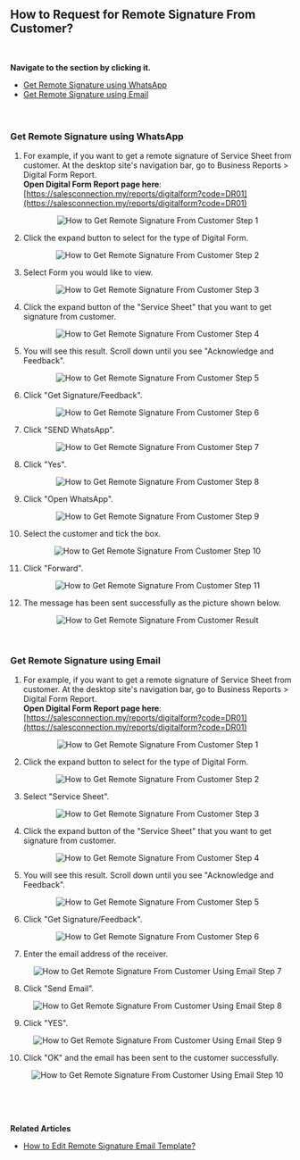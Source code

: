 ## How to Request for Remote Signature From Customer?

<br>

**Navigate to the section by clicking it.**<br>

- [Get Remote Signature using WhatsApp](#section1)<br>
- [Get Remote Signature using Email](#section2)<br>
<br><br>

<a id="section1"></a>

### Get Remote Signature using WhatsApp

1. For example, if you want to get a remote signature of Service Sheet from customer. At the desktop site's navigation bar, go to Business Reports > Digital Form Report.<br>
   **Open Digital Form Report page here**: [https://salesconnection.my/reports/digitalform?code=DR01](https://salesconnection.my/reports/digitalform?code=DR01)<br>

   <p align="center">
      <img src="img/How_to_Get_Remote_Signature_From_Customer_Step_1.png" alt="How to Get Remote Signature From Customer Step 1">
   </p>
 
2. Click the expand button to select for the type of Digital Form.

   <p align="center">
      <img src="img/How_to_Get_Remote_Signature_From_Customer_Step_2.png" alt="How to Get Remote Signature From Customer Step 2">
   </p>

3. Select Form you would like to view.

   <p align="center">
      <img src="img/How_to_Get_Remote_Signature_From_Customer_Step_3.png" alt="How to Get Remote Signature From Customer Step 3">
   </p>

4. Click the expand button of the "Service Sheet" that you want to get signature from customer.

   <p align="center">
      <img src="img/How_to_Get_Remote_Signature_From_Customer_Step_4.png" alt="How to Get Remote Signature From Customer Step 4">
   </p>

5. You will see this result. Scroll down until you see "Acknowledge and Feedback".

   <p align="center">
      <img src="img/How_to_Get_Remote_Signature_From_Customer_Step_5.png" alt="How to Get Remote Signature From Customer Step 5">
   </p>

6. Click "Get Signature/Feedback".

   <p align="center">
      <img src="img/How_to_Get_Remote_Signature_From_Customer_Step_6.png" alt="How to Get Remote Signature From Customer Step 6">
   </p>

7. Click "SEND WhatsApp".

   <p align="center">
      <img src="img/How_to_Get_Remote_Signature_From_Customer_Step_7.png" alt="How to Get Remote Signature From Customer Step 7">
   </p>

8. Click "Yes".

   <p align="center">
      <img src="img/How_to_Get_Remote_Signature_From_Customer_Step_8.png" alt="How to Get Remote Signature From Customer Step 8">
   </p>

9. Click "Open WhatsApp".

   <p align="center">
      <img src="img/How_to_Get_Remote_Signature_From_Customer_Step_9.png" alt="How to Get Remote Signature From Customer Step 9">
   </p>

10. Select the customer and tick the box.

    <p align="center">
      <img src="img/How_to_Get_Remote_Signature_From_Customer_Step_10.png" alt="How to Get Remote Signature From Customer Step 10">
    </p>

11. Click "Forward". 

    <p align="center">
      <img src="img/How_to_Get_Remote_Signature_From_Customer_Step_11.png" alt="How to Get Remote Signature From Customer Step 11">
    </p>

12. The message has been sent successfully as the picture shown below.

    <p align="center">
      <img src="img/How_to_Get_Remote_Signature_From_Customer_Step_12.png" alt="How to Get Remote Signature From Customer Result">
    </p><br>

<a id="section2"></a>

### Get Remote Signature using Email

1. For example, if you want to get a remote signature of Service Sheet from customer. At the desktop site's navigation bar, go to Business Reports > Digital Form Report.<br>
   **Open Digital Form Report page here**: [https://salesconnection.my/reports/digitalform?code=DR01](https://salesconnection.my/reports/digitalform?code=DR01)<br>

   <p align="center">
      <img src="img/How_to_Get_Remote_Signature_From_Customer_Step_1.png" alt="How to Get Remote Signature From Customer Step 1">
   </p>
 
2. Click the expand button to select for the type of Digital Form.

   <p align="center">
      <img src="img/How_to_Get_Remote_Signature_From_Customer_Step_2.png" alt="How to Get Remote Signature From Customer Step 2">
   </p>

3. Select "Service Sheet".

   <p align="center">
      <img src="img/How_to_Get_Remote_Signature_From_Customer_Step_3.png" alt="How to Get Remote Signature From Customer Step 3">
   </p>

4. Click the expand button of the "Service Sheet" that you want to get signature from customer.

   <p align="center">
      <img src="img/How_to_Get_Remote_Signature_From_Customer_Step_4.png" alt="How to Get Remote Signature From Customer Step 4">
   </p>

5. You will see this result. Scroll down until you see "Acknowledge and Feedback".

   <p align="center">
      <img src="img/How_to_Get_Remote_Signature_From_Customer_Step_5.png" alt="How to Get Remote Signature From Customer Step 5">
   </p>

6. Click "Get Signature/Feedback".

   <p align="center">
      <img src="img/How_to_Get_Remote_Signature_From_Customer_Step_6.png" alt="How to Get Remote Signature From Customer Step 6">
   </p>

7. Enter the email address of the receiver.

   <p align="center">
      <img src="img/How_to_Get_Remote_Signature_From_Customer_Step_7_Email.png" alt="How to Get Remote Signature From Customer Using Email Step 7">
   </p>

8. Click "Send Email".

   <p align="center">
      <img src="img/How_to_Get_Remote_Signature_From_Customer_Step_8_Email.png" alt="How to Get Remote Signature From Customer Using Email Step 8">
   </p>

9. Click "YES".

   <p align="center">
      <img src="img/How_to_Get_Remote_Signature_From_Customer_Step_9_Email.png" alt="How to Get Remote Signature From Customer Using Email Step 9">
   </p>

10. Click "OK" and the email has been sent to the customer successfully.

    <p align="center">
      <img src="img/How_to_Get_Remote_Signature_From_Customer_Step_10_Email.png" alt="How to Get Remote Signature From Customer Using Email Step 10">
   </p>
<br><br><br>

**Related Articles**
- [How to Edit Remote Signature Email Template?](Edit_Remote_Signature_Email_Template.md)

  
